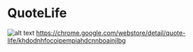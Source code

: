 # QuoteLife
![alt text](https://lh3.googleusercontent.com/TaMWrp1IClWDpoX0LE78hOpJN0rQrqMAkOvezaFhPQinfj5XO-NwbDqxO23WLOWoC9nK_4lHcQ=w640-h400-e365)
https://chrome.google.com/webstore/detail/quote-life/khdodnhfocoipempiahdcnnboainjlbg
